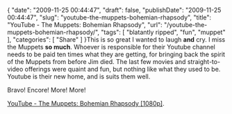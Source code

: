 {
    "date": "2009-11-25 00:44:47",
    "draft": false,
    "publishDate": "2009-11-25 00:44:47",
    "slug": "youtube-the-muppets-bohemian-rhapsody",
    "title": "YouTube - The Muppets: Bohemian Rhapsody",
    "url": "\/youtube-the-muppets-bohemian-rhapsody\/",
    "tags": [
        "blatantly ripped",
        "fun",
        "muppet"
    ],
    "categories": [
        "Share"
    ]
}This is so great I wanted to laugh **and** cry. I miss the Muppets **so
much**. Whoever is responsible for their Youtube channel needs to be
paid ten times what they are getting, for bringing back the spirit of
the Muppets from before Jim died. The last few movies and
straight-to-video offerings were quaint and fun, but nothing like what
they used to be. Youtube is their new home, and is suits them well.

Bravo! Encore! More! More!

[YouTube - The Muppets: Bohemian Rhapsody
\[1080p\]](http://www.youtube.com/watch?v=tgbNymZ7vqY).